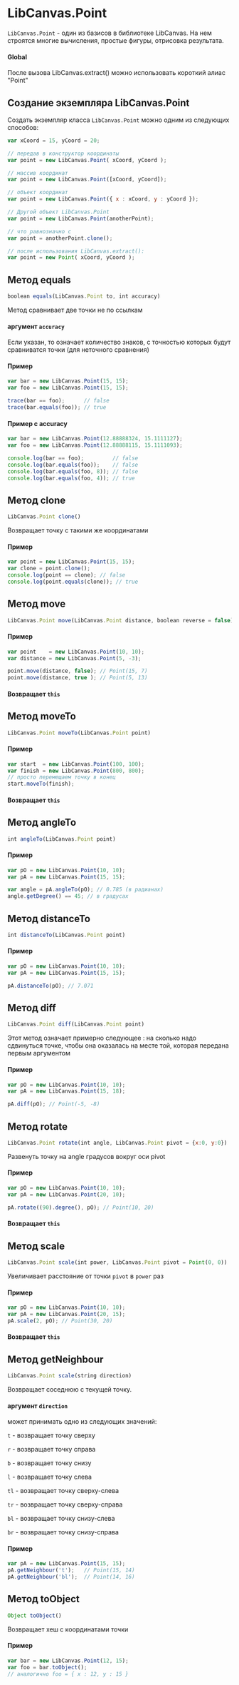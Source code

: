 LibCanvas.Point
===============

`LibCanvas.Point` - один из базисов в библиотеке LibCanvas. На нем строятся многие вычисления, простые фигуры, отрисовка результата.

#### Global

После вызова LibCanvas.extract() можно использовать короткий алиас "Point"

## Создание экземпляра LibCanvas.Point
Создать экземпляр класса `LibCanvas.Point` можно одним из следующих способов:

```js
var xCoord = 15, yCoord = 20;

// передав в конструктор координаты
var point = new LibCanvas.Point( xCoord, yCoord );

// массив координат
var point = new LibCanvas.Point([xCoord, yCoord]);

// объект координат
var point = new LibCanvas.Point({ x : xCoord, y : yCoord });

// Другой объект LibCanvas.Point
var point = new LibCanvas.Point(anotherPoint);

// что равнозначно с
var point = anotherPoint.clone();

// после использования LibCanvas.extract():
var point = new Point( xCoord, yCoord );
```

## Метод equals

```js
boolean equals(LibCanvas.Point to, int accuracy)
```

Метод сравнивает две точки не по ссылкам

#### аргумент `accuracy`

Если указан, то означает количество знаков, с точностью которых будут сравниватся точки (для неточного сравнения)

#### Пример

```js
var bar = new LibCanvas.Point(15, 15);
var foo = new LibCanvas.Point(15, 15);

trace(bar == foo);      // false
trace(bar.equals(foo)); // true
```

#### Пример с accuracy

```js
var bar = new LibCanvas.Point(12.88888324, 15.1111127);
var foo = new LibCanvas.Point(12.88888115, 15.1111093);

console.log(bar == foo);         // false
console.log(bar.equals(foo));    // false
console.log(bar.equals(foo, 8)); // false
console.log(bar.equals(foo, 4)); // true
```

## Метод clone

```js
LibCanvas.Point clone()
```

Возвращает точку с такими же координатами

#### Пример

```js
var point = new LibCanvas.Point(15, 15);
var clone = point.clone();
console.log(point == clone); // false
console.log(point.equals(clone)); // true
```

## Метод move

```js
LibCanvas.Point move(LibCanvas.Point distance, boolean reverse = false)
```

#### Пример

```js
var point    = new LibCanvas.Point(10, 10);
var distance = new LibCanvas.Point(5, -3);

point.move(distance, false); // Point(15, 7)
point.move(distance, true ); // Point(5, 13)
```

#### Возвращает `this`

## Метод moveTo

```js
LibCanvas.Point moveTo(LibCanvas.Point point)
```

#### Пример

```js
var start  = new LibCanvas.Point(100, 100);
var finish = new LibCanvas.Point(800, 800);
// просто перемещаем точку в конец
start.moveTo(finish);
```

#### Возвращает `this`

## Метод angleTo

```js
int angleTo(LibCanvas.Point point)
```

#### Пример

```js
var pO = new LibCanvas.Point(10, 10);
var pA = new LibCanvas.Point(15, 15);

var angle = pA.angleTo(pO); // 0.785 (в радианах)
angle.getDegree() == 45; // в градусах
```

## Метод distanceTo

```js
int distanceTo(LibCanvas.Point point)
```

#### Пример

```js
var pO = new LibCanvas.Point(10, 10);
var pA = new LibCanvas.Point(15, 15);

pA.distanceTo(pO); // 7.071
```

## Метод diff

```js
LibCanvas.Point diff(LibCanvas.Point point)
```

Этот метод означает примерно следующее :
на сколько надо сдвинуться точке, чтобы она оказалась на месте той, которая передана первым аргументом

#### Пример

```js
var pO = new LibCanvas.Point(10, 10);
var pA = new LibCanvas.Point(15, 18);

pA.diff(pO); // Point(-5, -8)
```

## Метод rotate

```js
LibCanvas.Point rotate(int angle, LibCanvas.Point pivot = {x:0, y:0})
```

Развенуть точку на angle градусов вокруг оси pivot

#### Пример

```js
var pO = new LibCanvas.Point(10, 10);
var pA = new LibCanvas.Point(20, 10);

pA.rotate((90).degree(), pO); // Point(10, 20)
```

#### Возвращает `this`

## Метод scale

```js
LibCanvas.Point scale(int power, LibCanvas.Point pivot = Point(0, 0))
```

Увеличивает расстояние от точки `pivot` в `power` раз

#### Пример

```js
var pO = new LibCanvas.Point(10, 10);
var pA = new LibCanvas.Point(20, 15);
pA.scale(2, pO); // Point(30, 20)
```

#### Возвращает `this`

## Метод getNeighbour

```js
LibCanvas.Point scale(string direction)
```

Возвращает соседнюю с текущей точку.

#### аргумент `direction`
может принимать одно из следующих значений:

`t`  - возвращает точку сверху

`r`  - возвращает точку справа

`b`  - возвращает точку снизу

`l`  - возвращает точку слева

`tl` - возвращает точку сверху-слева

`tr` - возвращает точку сверху-справа

`bl` - возвращает точку снизу-слева

`br` - возвращает точку снизу-справа

#### Пример

```js
var pA = new LibCanvas.Point(15, 15);
pA.getNeighbour('t');   // Point(15, 14)
pA.getNeighbour('bl');  // Point(14, 16)
```

## Метод toObject

```js
Object toObject()
```

Возвращает хеш с координатами точки

#### Пример

```js
var bar = new LibCanvas.Point(12, 15);
var foo = bar.toObject();
// аналогично foo = { x : 12, y : 15 }
```